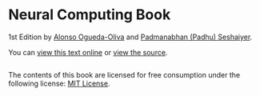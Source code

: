 # Neural Computing Book

1st Edition by [Alonso Ogueda-Oliva](https://aoguedao.github.io/) and [Padmanabhan (Padhu) Seshaiyer](https://math.gmu.edu/~pseshaiy/).


You can [view this text online][ghpages] or [view the source][source].

[ghpages]: https://aoguedao.github.io/neural-computing-book
[source]: https://github.com/aoguedao/neural-computing-book


```{tableofcontents}
```

The contents of this book are licensed for free consumption under the following license:
[MIT License](https://mit-license.org/).